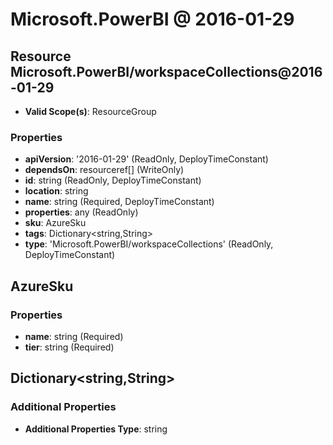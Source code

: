 # Microsoft.PowerBI @ 2016-01-29

## Resource Microsoft.PowerBI/workspaceCollections@2016-01-29
* **Valid Scope(s)**: ResourceGroup
### Properties
* **apiVersion**: '2016-01-29' (ReadOnly, DeployTimeConstant)
* **dependsOn**: resourceref[] (WriteOnly)
* **id**: string (ReadOnly, DeployTimeConstant)
* **location**: string
* **name**: string (Required, DeployTimeConstant)
* **properties**: any (ReadOnly)
* **sku**: AzureSku
* **tags**: Dictionary<string,String>
* **type**: 'Microsoft.PowerBI/workspaceCollections' (ReadOnly, DeployTimeConstant)

## AzureSku
### Properties
* **name**: string (Required)
* **tier**: string (Required)

## Dictionary<string,String>
### Additional Properties
* **Additional Properties Type**: string

